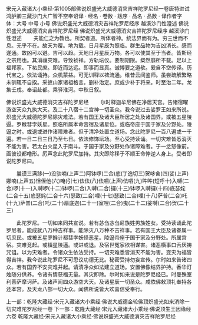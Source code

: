 宋元入藏诸大小乘经·第1005部佛说炽盛光大威德消灾吉祥陀罗尼经一卷唐特进试鸿胪卿三藏沙门大广智不空奉诏译
· 经名 · 卷数 · 跋序
· 品名 · 品数 · 译作者字体：大号 中号 小号
佛说炽盛光大威德消灾吉祥陀罗尼经序
越溪沙门性澄述
佛说炽盛光大威德消灾吉祥陀罗尼经
佛说炽盛光大威德消灾吉祥陀罗尼经序
越溪沙门性澄述
　　夫能仁之为教也。所契者道。所体者神。统法界而有为。穷三世而不息。无乎不在。故天为覆。地为载。日月星辰为照临。群生品物为吉凶消长。感而遂通。故凶可以避。吉可以趋。天地日月星辰万物。各可以使其至于当者。皆斯经之宗用也。其消禳灾难。导致祯祥。方轨坛仪。要制期限。粲然靡所不载。足以上福邦家。下祐民庶。即近而达远。即事而显真。诚博要之道欤。爰自不空传译。历代宝之。依法诵持。众机蒙益。可无训释以裨流通。维昔云间鉴师。虽尝疏解繁略未驯辄不自揆。采摭山家诸祖格言。删补治定。庶或少补于将来。时至治二年。龙集壬戌。奉诏赴都。乘驿淮河。中秋日叙。

佛说炽盛光大威德消灾吉祥陀罗尼经
　　尔时释迦牟尼佛在净居天宫。告诸宿曜游空天众九执大天。及二十八宿十二宫神一切圣众。我今说过去娑罗王如来所说。炽盛光大威德陀罗尼除灾难法。若有国王及诸大臣所居之处及诸国界。或被五星陵逼。罗睺彗孛妖星。照临所属本命宫宿及诸星位。或临帝座于国于家及分野处。陵逼之时。或退或进作诸障难者。但于清净处置立道场。念此陀罗尼一百八遍或一千遍。若一日二日三日乃至七日。依法修饰坛场。至心受持读诵。一切灾难皆悉消灭不能为害。若太白火星入于南斗。于国于家及分野处作诸障难者。于一忿怒像前。画彼设都噜形。厉声念此陀罗尼加持。其灾即除移于不顺王命悖逆人身上。受者即说陀罗尼曰。

　　曩谟三满跢(一)没驮喃(上声二)阿钵啰(二合)底(丁逸切三)贺哆舍(四)娑(上声)娜喃(上声五)怛侄他(六)唵(引七)佉佉(八)佉呬(上声)佉呬(九)吽吽(短呼十)入嚩(二合)啰(十一)入嚩啰(十二)钵啰(二合)入嚩(二合)攞(十三)钵啰入嚩攞(十四)底瑟姹(二合十五)底瑟姹(二合十六)瑟致(二合)哩(十七)瑟致(二合)哩(十八)萨普(二合)吒(十九)萨普(二合)吒(二十)扇底迦(二十一)室哩(二合)曳(二十二)娑嚩(二合)贺(二十三)

　　此陀罗尼。一切如来同共宣说。若有苾刍苾刍尼族姓男族姓女。受持读诵此陀罗尼者。能成就八万种吉祥事。能除灭八万种不吉祥事。若有国王大臣及诸眷属一切庶民。或被五星罗睺计都彗孛妖怪恶星。陵逼帝座于国于家及分野处。所属宫宿。灾难竞起。或镇星陵逼。或进或退。及宿世冤家欲相谋害。诸恶横事口舌厌祷咒诅。以为灾难者。令诸众生依法受持。一切灾难悉皆消灭不能为害。变灾为福皆得吉祥。我今说此陀罗尼不可思议功德无比。秘密受持勿妄宣传。尔时如来告诸四众。若有国界不安灾难并起。请清净众如法建立道场。安置佛像结界护持。香华灯烛随分供养。令诸有情获福无量。其灾即除。尔时如来说是陀罗尼经已。时曼殊室利菩萨摩诃萨。及诸声闻四众游空大天。及诸星辰一切圣众。咸依佛敕顶礼奉持各还本宫。及天龙八部一切大众。闻佛所说皆大欢喜信受奉行。

上一部：乾隆大藏经·宋元入藏诸大小乘经·佛说大威德金轮佛顶炽盛光如来消除一切灾难陀罗尼经一卷
下一部：乾隆大藏经·宋元入藏诸大小乘经·佛说顶生王因缘经六卷
乾隆大藏经·宋元入藏诸大小乘经·佛说炽盛光大威德消灾吉祥陀罗尼经